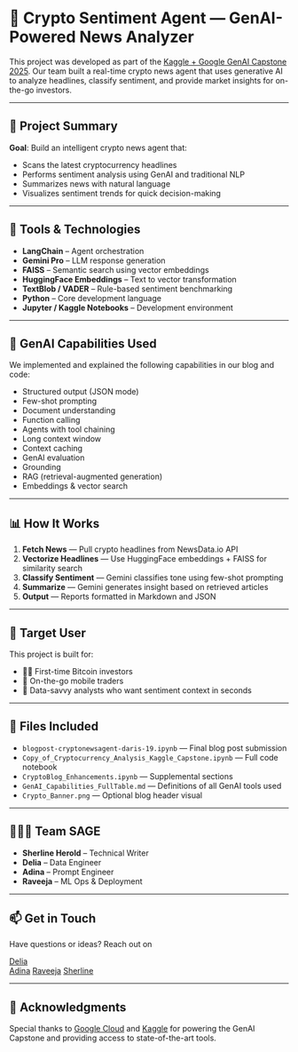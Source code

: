 
# 🧠 Crypto Sentiment Agent — GenAI-Powered News Analyzer

This project was developed as part of the [Kaggle + Google GenAI Capstone 2025](https://www.kaggle.com/competitions/gen-ai-intensive-course-capstone-2025q1). Our team built a real-time crypto news agent that uses generative AI to analyze headlines, classify sentiment, and provide market insights for on-the-go investors.

---

## 🚀 Project Summary

**Goal**: Build an intelligent crypto news agent that:
- Scans the latest cryptocurrency headlines
- Performs sentiment analysis using GenAI and traditional NLP
- Summarizes news with natural language
- Visualizes sentiment trends for quick decision-making

---

## 🔧 Tools & Technologies

- **LangChain** – Agent orchestration
- **Gemini Pro** – LLM response generation
- **FAISS** – Semantic search using vector embeddings
- **HuggingFace Embeddings** – Text to vector transformation
- **TextBlob / VADER** – Rule-based sentiment benchmarking
- **Python** – Core development language
- **Jupyter / Kaggle Notebooks** – Development environment

---

## 🧠 GenAI Capabilities Used

We implemented and explained the following capabilities in our blog and code:
- Structured output (JSON mode)
- Few-shot prompting
- Document understanding
- Function calling
- Agents with tool chaining
- Long context window
- Context caching
- GenAI evaluation
- Grounding
- RAG (retrieval-augmented generation)
- Embeddings & vector search

---

## 📊 How It Works

1. **Fetch News** — Pull crypto headlines from NewsData.io API
2. **Vectorize Headlines** — Use HuggingFace embeddings + FAISS for similarity search
3. **Classify Sentiment** — Gemini classifies tone using few-shot prompting
4. **Summarize** — Gemini generates insight based on retrieved articles
5. **Output** — Reports formatted in Markdown and JSON

---

## 🎯 Target User

This project is built for:
- 🧑‍💼 First-time Bitcoin investors
- 📱 On-the-go mobile traders
- 🧠 Data-savvy analysts who want sentiment context in seconds

---

## 📁 Files Included

- `blogpost-cryptonewsagent-daris-19.ipynb` — Final blog post submission
- `Copy_of_Cryptocurrency_Analysis_Kaggle_Capstone.ipynb` — Full code notebook
- `CryptoBlog_Enhancements.ipynb` — Supplemental sections
- `GenAI_Capabilities_FullTable.md` — Definitions of all GenAI tools used
- `Crypto_Banner.png` — Optional blog header visual

---

## 🧑‍🤝‍🧑 Team SAGE
- **Sherline Herold** – Technical Writer
- **Delia** – Data Engineer
- **Adina** – Prompt Engineer
- **Raveeja** – ML Ops & Deployment

---

## 📫 Get in Touch

Have questions or ideas? Reach out on

[Delia](https://www.kaggle.com/deliag18)  
[Adina](https://www.kaggle.com/adinakanapina) 
[Raveeja](https://www.kaggle.com/raveejad)
[Sherline](https://www.kaggle.com/sherlineherold)

---

## 🏁 Acknowledgments

Special thanks to [Google Cloud](https://cloud.google.com/) and [Kaggle](https://www.kaggle.com/) for powering the GenAI Capstone and providing access to state-of-the-art tools.



